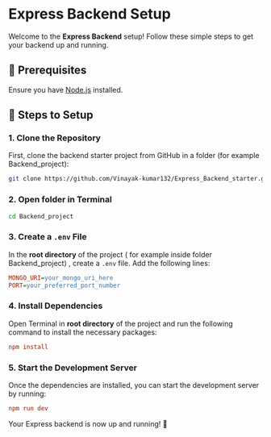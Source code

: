 #  Express Backend Setup

Welcome to the **Express Backend** setup! Follow these simple steps to get your backend up and running.

## 🔧 Prerequisites

Ensure you have [Node.js](https://nodejs.org/) installed.

## 📝 Steps to Setup

### 1. Clone the Repository

First, clone the backend starter project from GitHub in a folder (for example Backend_project):

```bash
git clone https://github.com/Vinayak-kumar132/Express_Backend_starter.git
```
### 2. Open folder in Terminal



```bash
cd Backend_project
```

### 3. Create a `.env` File

In the **root directory** of the project ( for example inside folder Backend_project) , create a `.env` file. Add the following lines:

```ini
MONGO_URI=your_mongo_uri_here
PORT=your_preferred_port_number
```


### 4. Install Dependencies

Open Terminal in **root directory** of the project and run the following command to install the necessary packages:

```ini
npm install
```
### 5. Start the Development Server

Once the dependencies are installed, you can start the development server by running:

```ini
npm run dev
```
Your Express backend is now up and running! 🎉
